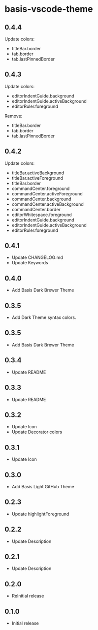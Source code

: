 # basis-vscode-theme

## 0.4.4
Update colors:
- titleBar.border
- tab.border
- tab.lastPinnedBorder

## 0.4.3
Update colors:
- editorIndentGuide.background
- editorIndentGuide.activeBackground
- editorRuler.foreground

Remove:
- titleBar.border
- tab.border
- tab.lastPinnedBorder

## 0.4.2
Update colors:
- titleBar.activeBackground
- titleBar.activeForeground
- titleBar.border
- commandCenter.foreground
- commandCenter.activeForeground
- commandCenter.background
- commandCenter.activeBackground
- commandCenter.border
- editorWhitespace.foreground
- editorIndentGuide.background
- editorIndentGuide.activeBackground
- editorRuler.foreground

## 0.4.1
- Update CHANGELOG.md
- Update Keywords

## 0.4.0
- Add Basis Dark Brewer Theme

## 0.3.5
- Add Dark Theme syntax colors.

## 0.3.5
- Add Basis Dark Brewer Theme

## 0.3.4
- Update README

## 0.3.3
- Update README

## 0.3.2
- Update Icon
- Update Decorator colors

## 0.3.1
- Update Icon

## 0.3.0
- Add Basis Light GitHub Theme

## 0.2.3
- Update highlightForeground

## 0.2.2
- Update Description

## 0.2.1
- Update Description

## 0.2.0
- ReInitial release

## 0.1.0
- Initial release
